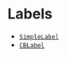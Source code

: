 # Labels

- [`SimpleLabel`](https://docs.rs/reductionml-core/latest/reductionml_core/types/struct.SimpleLabel.html)
- [`CBLabel`](https://docs.rs/reductionml-core/latest/reductionml_core/types/struct.CBLabel.html)